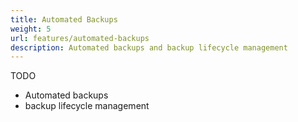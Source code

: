 ```yaml
---
title: Automated Backups
weight: 5
url: features/automated-backups
description: Automated backups and backup lifecycle management
---
```


TODO

- Automated backups
- backup lifecycle management